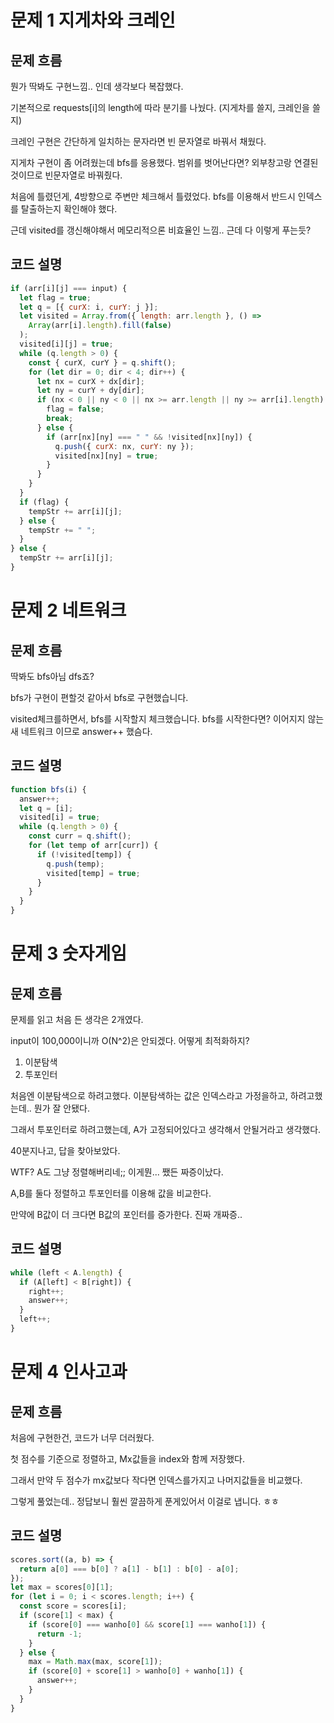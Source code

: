 # 문제 1 지게차와 크레인

## 문제 흐름

뭔가 딱봐도 구현느낌.. 인데 생각보다 복잡했다.

기본적으로 requests[i]의 length에 따라 분기를 나눴다. (지게차를 쓸지, 크레인을 쓸지)

크레인 구현은 간단하게 일치하는 문자라면 빈 문자열로 바꿔서 채웠다.

지게차 구현이 좀 어려웠는데 bfs를 응용했다. 범위를 벗어난다면? 외부창고랑 연결된 것이므로 빈문자열로 바꿔줬다.

처음에 틀렸던게, 4방향으로 주변만 체크해서 틀렸었다. bfs를 이용해서 반드시 인덱스를 탈출하는지 확인해야 했다.

근데 visited를 갱신해야해서 메모리적으론 비효율인 느낌.. 근데 다 이렇게 푸는듯?

## 코드 설명

```js
if (arr[i][j] === input) {
  let flag = true;
  let q = [{ curX: i, curY: j }];
  let visited = Array.from({ length: arr.length }, () =>
    Array(arr[i].length).fill(false)
  );
  visited[i][j] = true;
  while (q.length > 0) {
    const { curX, curY } = q.shift();
    for (let dir = 0; dir < 4; dir++) {
      let nx = curX + dx[dir];
      let ny = curY + dy[dir];
      if (nx < 0 || ny < 0 || nx >= arr.length || ny >= arr[i].length) {
        flag = false;
        break;
      } else {
        if (arr[nx][ny] === " " && !visited[nx][ny]) {
          q.push({ curX: nx, curY: ny });
          visited[nx][ny] = true;
        }
      }
    }
  }
  if (flag) {
    tempStr += arr[i][j];
  } else {
    tempStr += " ";
  }
} else {
  tempStr += arr[i][j];
}
```

# 문제 2 네트워크

## 문제 흐름

딱봐도 bfs아님 dfs죠?

bfs가 구현이 편할것 같아서 bfs로 구현했습니다.

visited체크를하면서, bfs를 시작할지 체크했습니다. bfs를 시작한다면? 이어지지 않는 새 네트워크 이므로 answer++ 했슴다.

## 코드 설명

```js
function bfs(i) {
  answer++;
  let q = [i];
  visited[i] = true;
  while (q.length > 0) {
    const curr = q.shift();
    for (let temp of arr[curr]) {
      if (!visited[temp]) {
        q.push(temp);
        visited[temp] = true;
      }
    }
  }
}
```

# 문제 3 숫자게임

## 문제 흐름

문제를 읽고 처음 든 생각은 2개였다.

input이 100,000이니까 O(N^2)은 안되겠다. 어떻게 최적화하지?

1. 이분탐색
2. 투포인터

처음엔 이분탐색으로 하려고했다. 이분탐색하는 값은 인덱스라고 가정을하고, 하려고했는데.. 뭔가 잘 안됐다.

그래서 투포인터로 하려고했는데, A가 고정되어있다고 생각해서 안될거라고 생각했다.

40분지나고, 답을 찾아보았다.

WTF? A도 그냥 정렬해버리네;; 이게뭔... 쨌든 짜증이났다.

A,B를 둘다 정렬하고 투포인터를 이용해 값을 비교한다.

만약에 B값이 더 크다면 B값의 포인터를 증가한다. 진짜 개짜증..

## 코드 설명

```js
while (left < A.length) {
  if (A[left] < B[right]) {
    right++;
    answer++;
  }
  left++;
}
```

# 문제 4 인사고과

## 문제 흐름

처음에 구현한건, 코드가 너무 더러웠다.

첫 점수를 기준으로 정렬하고, Mx값들을 index와 함께 저장했다.

그래서 만약 두 점수가 mx값보다 작다면 인덱스를가지고 나머지값들을 비교했다.

그렇게 풀었는데.. 정답보니 훨씬 깔끔하게 푼게있어서 이걸로 냅니다. ㅎㅎ

## 코드 설명

```js
scores.sort((a, b) => {
  return a[0] === b[0] ? a[1] - b[1] : b[0] - a[0];
});
let max = scores[0][1];
for (let i = 0; i < scores.length; i++) {
  const score = scores[i];
  if (score[1] < max) {
    if (score[0] === wanho[0] && score[1] === wanho[1]) {
      return -1;
    }
  } else {
    max = Math.max(max, score[1]);
    if (score[0] + score[1] > wanho[0] + wanho[1]) {
      answer++;
    }
  }
}
```
